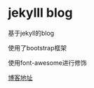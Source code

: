 # jekylll blog

基于jekyll的blog

使用了bootstrap框架

使用font-awesome进行修饰

[博客地址](http://wenzhiquan.github.io)
